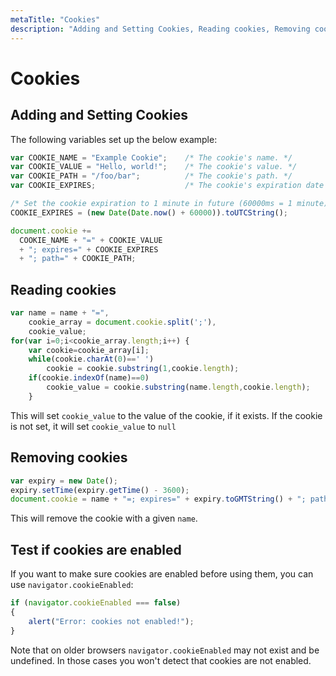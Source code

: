 ```yaml
---
metaTitle: "Cookies"
description: "Adding and Setting Cookies, Reading cookies, Removing cookies, Test if cookies are enabled"
---
```


# Cookies



## Adding and Setting Cookies


The following variables set up the below example:

```js
var COOKIE_NAME = "Example Cookie";    /* The cookie's name. */
var COOKIE_VALUE = "Hello, world!";    /* The cookie's value. */
var COOKIE_PATH = "/foo/bar";          /* The cookie's path. */
var COOKIE_EXPIRES;                    /* The cookie's expiration date (config'd below). */

/* Set the cookie expiration to 1 minute in future (60000ms = 1 minute). */
COOKIE_EXPIRES = (new Date(Date.now() + 60000)).toUTCString();

```

```js
document.cookie += 
  COOKIE_NAME + "=" + COOKIE_VALUE
  + "; expires=" + COOKIE_EXPIRES
  + "; path=" + COOKIE_PATH;

```



## Reading cookies


```js
var name = name + "=",
    cookie_array = document.cookie.split(';'),
    cookie_value;
for(var i=0;i<cookie_array.length;i++) {
    var cookie=cookie_array[i];
    while(cookie.charAt(0)==' ')
        cookie = cookie.substring(1,cookie.length);
    if(cookie.indexOf(name)==0)
        cookie_value = cookie.substring(name.length,cookie.length);
    }

```

This will set `cookie_value` to the value of the cookie, if it exists. If the cookie is not set, it will set `cookie_value` to `null`



## Removing cookies


```js
var expiry = new Date();
expiry.setTime(expiry.getTime() - 3600);
document.cookie = name + "=; expires=" + expiry.toGMTString() + "; path=/"

```

This will remove the cookie with a given `name`.



## Test if cookies are enabled


If you want to make sure cookies are enabled before using them, you can use `navigator.cookieEnabled`:

```js
if (navigator.cookieEnabled === false)
{
    alert("Error: cookies not enabled!");
}

```

Note that on older browsers `navigator.cookieEnabled` may not exist and be undefined. In those cases you won't detect that cookies are not enabled.

